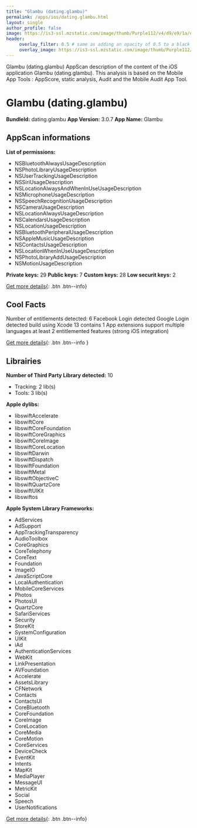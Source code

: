 ```yaml
---
title: "Glambu (dating.glambu)"
permalink: /apps/ios/dating.glambu.html
layout: single
author_profile: false
image: https://is3-ssl.mzstatic.com/image/thumb/Purple112/v4/d9/e9/1a/d9e91a3e-7490-c5f2-df63-d316dd8e412b/AppIcon-0-0-1x_U007emarketing-0-0-0-7-0-0-sRGB-0-0-0-GLES2_U002c0-512MB-85-220-0-0.png/512x512bb.jpg
header: 
     overlay_filter: 0.5 # same as adding an opacity of 0.5 to a black background
     overlay_image: https://is3-ssl.mzstatic.com/image/thumb/Purple112/v4/d9/e9/1a/d9e91a3e-7490-c5f2-df63-d316dd8e412b/AppIcon-0-0-1x_U007emarketing-0-0-0-7-0-0-sRGB-0-0-0-GLES2_U002c0-512MB-85-220-0-0.png/512x512bb.jpg
---
```

Glambu (dating.glambu) AppScan description of the content of the iOS application Glambu (dating.glambu). This analysis is based on the Mobile App Tools : AppScore, static analysis, Audit and the Mobile Audit App Tool.

# Glambu (dating.glambu)

**BundleId:** dating.glambu
**App Version:** 3.0.7
**App Name:** Glambu


## AppScan informations 

**List of permissions:** 
- NSBluetoothAlwaysUsageDescription
- NSPhotoLibraryUsageDescription
- NSUserTrackingUsageDescription
- NSSiriUsageDescription
- NSLocationAlwaysAndWhenInUseUsageDescription
- NSMicrophoneUsageDescription
- NSSpeechRecognitionUsageDescription
- NSCameraUsageDescription
- NSLocationAlwaysUsageDescription
- NSCalendarsUsageDescription
- NSLocationUsageDescription
- NSBluetoothPeripheralUsageDescription
- NSAppleMusicUsageDescription
- NSContactsUsageDescription
- NSLocationWhenInUseUsageDescription
- NSPhotoLibraryAddUsageDescription
- NSMotionUsageDescription
  
  
**Private keys:** 29
**Public keys:** 7
**Custom keys:** 28
**Low securit keys:** 2
  
[Get more details](/pricing.html){: .btn .btn--info}

## Cool Facts

Number of entitlements detected: 6
Facebook Login detected
Google Login detected
build using Xcode 13
contains 1 App extensions
support multiple languages
at least 2 entitlemented features (strong iOS integration)
  
[Get more details](/pricing.html){: .btn .btn--info }

## Librairies 
**Number of Third Party Library detected:** 10
- Tracking: 2 lib(s)
- Tools: 3 lib(s)


**Apple dylibs:**
- libswiftAccelerate
- libswiftCore
- libswiftCoreFoundation
- libswiftCoreGraphics
- libswiftCoreImage
- libswiftCoreLocation
- libswiftDarwin
- libswiftDispatch
- libswiftFoundation
- libswiftMetal
- libswiftObjectiveC
- libswiftQuartzCore
- libswiftUIKit
- libswiftos


**Apple System Library Frameworks:**
- AdServices
- AdSupport
- AppTrackingTransparency
- AudioToolbox
- CoreGraphics
- CoreTelephony
- CoreText
- Foundation
- ImageIO
- JavaScriptCore
- LocalAuthentication
- MobileCoreServices
- Photos
- PhotosUI
- QuartzCore
- SafariServices
- Security
- StoreKit
- SystemConfiguration
- UIKit
- iAd
- AuthenticationServices
- WebKit
- LinkPresentation
- AVFoundation
- Accelerate
- AssetsLibrary
- CFNetwork
- Contacts
- ContactsUI
- CoreBluetooth
- CoreFoundation
- CoreImage
- CoreLocation
- CoreMedia
- CoreMotion
- CoreServices
- DeviceCheck
- EventKit
- Intents
- MapKit
- MediaPlayer
- MessageUI
- MetricKit
- Social
- Speech
- UserNotifications


  
[Get more details](/pricing.html){: .btn .btn--info}

